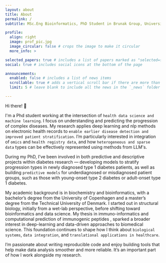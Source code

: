 ```yaml
---
layout: about
title: About
permalink: /
subtitle: MSc.Eng Bioinformatics, PhD Student in Brunak Group, University of Copenhagen

profile:
  align: right
  image: prof_pic.jpg
  image_circular: false # crops the image to make it circular
  more_info: >

selected_papers: true # includes a list of papers marked as "selected={true}"
social: true # includes social icons at the bottom of the page

announcements:
  enabled: false # includes a list of news items
  scrollable: true # adds a vertical scroll bar if there are more than 3 news items
  limit: 5 # leave blank to include all the news in the `_news` folder

---
```


Hi there! 🤗

I'm a Phd student working at the intersection of `health data science and machine learning`. I focus on understanding and predicting the progression of complex diseases. My research applies deep learning and nlp methods on electronic health records to `enable earlier disease detection and improved patient stratification`. I’m particularly interested in integration of `omics` and `health registry data`, and  how `heterogeneous and sparse data` types can be effectively represented using methods from LLM's. 

During my PhD, I’ve been involved in both predictive and descriptive projects within diabetes research — developing models to stratify progression types in newly diagnosed type 1 diabetes patients, as well as building `predictive models` for underdiagnosed or misdiagnosed patient groups, such as those with young-onset type 2 diabetes or adult-onset type 1 diabetes.

My academic background is in biochemistry and bioinformatics, with a bachelor’s degree from the University of Copenhagen and a master’s degree from the Technical University of Denmark. I started out in structural biology, initially from a wet-lab perspective, before shifting toward bioinformatics and data science. My thesis in immuno-informatics and computational prediction of immunogenic peptides , sparked a broader interest in deep-learning and data-driven approaches to biomedical science. This foundation continues to shape how I think about `biological systems`, `data integration`, and `translational applications in healthcare`.

I’m passionate about writing reproducible code and enjoy building tools that help make data analysis smoother and more reliable. It’s an important part of how I work alongside my research.
